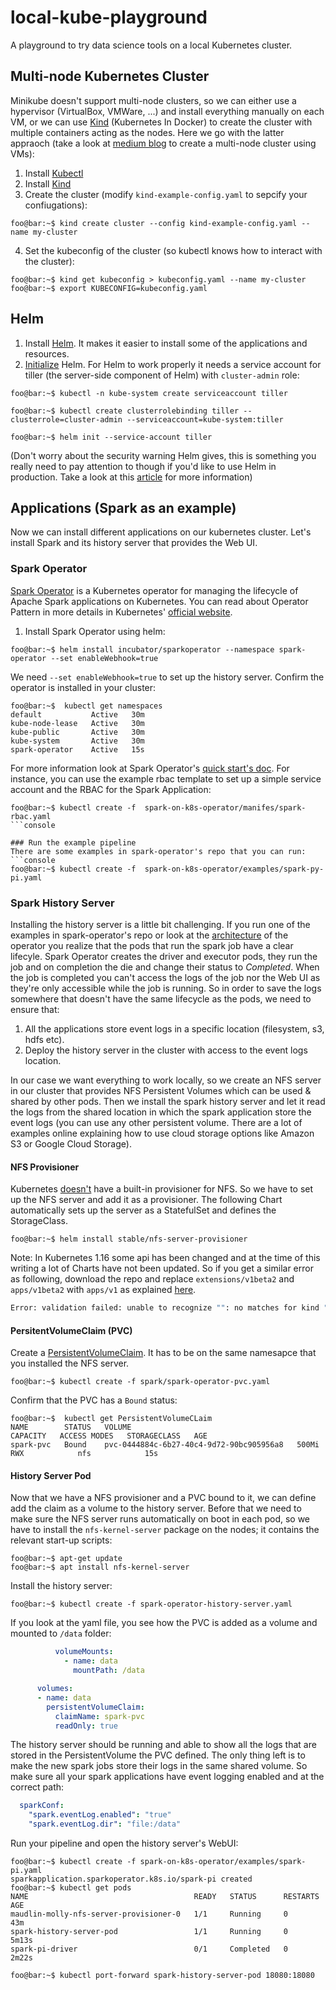# local-kube-playground
A playground to try data science tools on a local Kubernetes cluster. 


## Multi-node Kubernetes Cluster
Minikube doesn't support multi-node clusters, so we can either use a hypervisor (VirtualBox, VMWare, ...) and install everything manually on each VM, or we can use [Kind](https://github.com/kubernetes-sigs/kind) (Kubernetes In Docker) to create the cluster with multiple containers acting as the nodes. Here we go with the latter appraoch (take a look at [medium blog](https://medium.com/@raj10x/multi-node-kubernetes-cluster-with-vagrant-virtualbox-and-kubeadm-9d3eaac28b98) to create a multi-node cluster using VMs):

1. Install [Kubectl](https://kubernetes.io/docs/tasks/tools/install-kubectl/)
2. Install [Kind](https://kind.sigs.k8s.io/docs/user/quick-start/)
3. Create the cluster (modify `kind-example-config.yaml` to sepcify your confiugations):  
```console
foo@bar:~$ kind create cluster --config kind-example-config.yaml --name my-cluster
```
4. Set the kubeconfig of the cluster (so kubectl knows how to interact with the cluster):
```console
foo@bar:~$ kind get kubeconfig > kubeconfig.yaml --name my-cluster
foo@bar:~$ export KUBECONFIG=kubeconfig.yaml 
```

## Helm
1. Install [Helm](https://helm.sh/docs/intro/install/). It makes it easier to install some of the applications and resources.
2. [Initialize](https://rancher.com/docs/rancher/v2.x/en/installation/ha/helm-init/) Helm. For Helm to work properly it needs a service account for tiller (the server-side component of Helm) with `cluster-admin` role:
```console
foo@bar:~$ kubectl -n kube-system create serviceaccount tiller

foo@bar:~$ kubectl create clusterrolebinding tiller --clusterrole=cluster-admin --serviceaccount=kube-system:tiller

foo@bar:~$ helm init --service-account tiller
```
(Don't worry about the security warning Helm gives, this is something you really need to pay attention to though if you'd like to use Helm in production. Take a look at this [article](https://engineering.bitnami.com/articles/running-helm-in-production.html) for more information)

## Applications (Spark as an example)
Now we can install different applications on our kubernetes cluster. Let's install Spark and its history server that provides the Web UI.

### Spark Operator
[Spark Operator](https://github.com/GoogleCloudPlatform/spark-on-k8s-operator) is a Kubernetes operator for managing the lifecycle of Apache Spark applications on Kubernetes. You can read about Operator Pattern in more details in Kubernetes' [official website](https://kubernetes.io/docs/concepts/extend-kubernetes/operator/). 
1. Install Spark Operator using helm:
```console
foo@bar:~$ helm install incubator/sparkoperator --namespace spark-operator --set enableWebhook=true
```
We need `--set enableWebhook=true` to set up the history server. 
Confirm the operator is installed in your cluster:
```console
foo@bar:~$  kubectl get namespaces
default           Active   30m
kube-node-lease   Active   30m
kube-public       Active   30m
kube-system       Active   30m
spark-operator    Active   15s
```
For more information look at Spark Operator's [quick start's doc](https://github.com/GoogleCloudPlatform/spark-on-k8s-operator/blob/master/docs/quick-start-guide.md). For instance, you can use the example rbac template to set up a simple service account and the RBAC for the Spark Application:
```console
foo@bar:~$ kubectl create -f  spark-on-k8s-operator/manifes/spark-rbac.yaml
```console

### Run the example pipeline
There are some examples in spark-operator's repo that you can run:
```console
foo@bar:~$ kubectl create -f  spark-on-k8s-operator/examples/spark-py-pi.yaml
```

### Spark History Server
Installing the history server is a little bit challenging. If you run one of the examples in spark-operator's repo or look at the [architecture](https://github.com/GoogleCloudPlatform/spark-on-k8s-operator/blob/master/docs/architecture-diagram.png) of the operator you realize that the pods that run the spark job have a clear lifecyle. Spark Operator creates the driver and executor pods, they run the job and on completion the die and change their status to _Completed_. When the job is completed you can't access the logs of the job nor the Web UI as they're only accessible while the job is running. 
So in order to save the logs somewhere that doesn't have the same lifecycle as the pods, we need to ensure that:
1. All the applications store event logs in a specific location (filesystem, s3, hdfs etc).
2. Deploy the history server in the cluster with access to the event logs location.

In our case we want everything to work locally, so we create an NFS server in our cluster that provides NFS Persistent Volumes which can be used & shared by other pods. Then we install the spark history server and let it read the logs from the shared location in which the spark application store the event logs (you can use any other persistent volume. There are a lot of examples online explaining how to use cloud storage options like Amazon S3 or Google Cloud Storage).

#### NFS Provisioner
Kubernetes [doesn't](https://kubernetes.io/docs/concepts/storage/persistent-volumes/) have a built-in provisioner for NFS. So we have to set up the NFS server and add it as a provisioner. The following Chart automatically sets up the server as a StatefulSet and defines the StorageClass.
```console
foo@bar:~$ helm install stable/nfs-server-provisioner
```
Note: In Kubernetes 1.16 some api has been changed and at the time of this writing a lot of Charts have not been updated. So if you get a similar error as following, download the repo and replace `extensions/v1beta2` and `apps/v1beta2` with `apps/v1` as explained [here](https://kubernetes.io/blog/2019/09/18/kubernetes-1-16-release-announcement/). 
```bash
Error: validation failed: unable to recognize "": no matches for kind "StatefulSet" in version "apps/v1beta2"
```

#### PersitentVolumeClaim (PVC)
Create a [PersistentVolumeClaim](https://kubernetes.io/docs/concepts/storage/persistent-volumes/#persistentvolumeclaims). It has to be on the same namesapce that you installed the NFS server.
```console
foo@bar:~$ kubectl create -f spark/spark-operator-pvc.yaml
```
Confirm that the PVC has a `Bound` status:
```console
foo@bar:~$  kubectl get PersistentVolumeCLaim
NAME        STATUS   VOLUME                                     CAPACITY   ACCESS MODES   STORAGECLASS   AGE
spark-pvc   Bound    pvc-0444884c-6b27-40c4-9d72-90bc905956a8   500Mi      RWX            nfs            15s
```

#### History Server Pod
Now that we have a NFS provisioner and a PVC bound to it, we can define add the claim as a volume to the history server. Before that we need to make sure the NFS server runs automatically on boot in each pod, so we have to install the `nfs-kernel-server` package on the nodes; it contains the relevant start-up scripts:
```console
foo@bar:~$ apt-get update
foo@bar:~$ apt install nfs-kernel-server
```

Install the history server:
```console
foo@bar:~$ kubectl create -f spark-operator-history-server.yaml
```
If you look at the yaml file, you see how the PVC is added as a volume and mounted to `/data` folder:
```yaml
          volumeMounts:
            - name: data
              mountPath: /data

      volumes:
      - name: data
        persistentVolumeClaim:
          claimName: spark-pvc
          readOnly: true
```

The history server should be running and able to show all the logs that are stored in the PersistentVolume the PVC defined. The only thing left is to make the new spark jobs store their logs in the same shared volume. So make sure all your spark applications have event logging enabled and at the correct path:
```yaml
  sparkConf:
    "spark.eventLog.enabled": "true"
    "spark.eventLog.dir": "file:/data"
```

Run your pipeline and open the history server's WebUI:
```console
foo@bar:~$ kubectl create -f spark-on-k8s-operator/examples/spark-pi.yaml
sparkapplication.sparkoperator.k8s.io/spark-pi created
foo@bar:~$ kubectl get pods
NAME                                     READY   STATUS      RESTARTS   AGE
maudlin-molly-nfs-server-provisioner-0   1/1     Running     0          43m
spark-history-server-pod                 1/1     Running     0          5m13s
spark-pi-driver                          0/1     Completed   0          2m22s

foo@bar:~$ kubectl port-forward spark-history-server-pod 18080:18080
```










